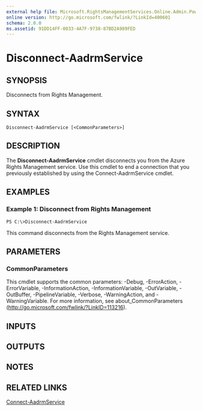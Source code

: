```yaml
---
external help file: Microsoft.RightsManagementServices.Online.Admin.PowerShell.dll-Help.xml
online version: http://go.microsoft.com/fwlink/?LinkId=400601
schema: 2.0.0
ms.assetid: 91DD14FF-0033-4A7F-9738-87BD2A989FED
---
```


# Disconnect-AadrmService

## SYNOPSIS
Disconnects from Rights Management.

## SYNTAX

```
Disconnect-AadrmService [<CommonParameters>]
```

## DESCRIPTION
The **Disconnect-AadrmService** cmdlet disconnects you from the Azure Rights Management service.
Use this cmdlet to end a connection that you previously established by using the Connect-AadrmService cmdlet.

## EXAMPLES

### Example 1: Disconnect from Rights Management
```
PS C:\>Disconnect-AadrmService
```

This command disconnects from the Rights Management service.

## PARAMETERS

### CommonParameters
This cmdlet supports the common parameters: -Debug, -ErrorAction, -ErrorVariable, -InformationAction, -InformationVariable, -OutVariable, -OutBuffer, -PipelineVariable, -Verbose, -WarningAction, and -WarningVariable. For more information, see about_CommonParameters (http://go.microsoft.com/fwlink/?LinkID=113216).

## INPUTS

## OUTPUTS

## NOTES

## RELATED LINKS

[Connect-AadrmService](./Connect-AadrmService.md)



